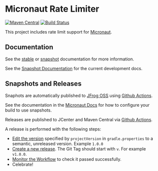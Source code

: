 # Micronaut Rate Limiter

[![Maven Central](https://img.shields.io/maven-central/v/io.micronaut.ratelimiter/micronaut-ratelimiter-resilience4j.svg?label=Maven%20Central)](https://search.maven.org/search?q=g:%22io.micronaut.ratelimiter%22%20AND%20a:%22micronaut-ratelimiter-resilience4j%22)
[![Build Status](https://github.com/micronaut-projects/micronaut-ratelimiter/workflows/Java%20CI/badge.svg)](https://github.com/micronaut-projects/micronaut-ratelimiter/actions)

This project includes rate limit support for [Micronaut](http://micronaut.io).

## Documentation

See the [stable](https://micronaut-projects.github.io/micronaut-ratelimiter/latest/guide) or [snapshot](https://micronaut-projects.github.io/micronaut-ratelimiter/snapshot/guide) documentation for more information.

See the [Snapshot Documentation](https://micronaut-projects.github.io/micronaut-ratelimiter/snapshot/guide) for the 
current development docs.

## Snapshots and Releases

Snaphots are automatically published to [JFrog OSS](https://oss.jfrog.org/artifactory/oss-snapshot-local/) using [Github Actions](https://github.com/micronaut-projects/micronaut-ratelimiter/actions).

See the documentation in the [Micronaut Docs](https://docs.micronaut.io/latest/guide/index.html#usingsnapshots) for how to configure your build to use snapshots.

Releases are published to JCenter and Maven Central via [Github Actions](https://github.com/micronaut-projects/micronaut-ratelimiter/actions).

A release is performed with the following steps:

* [Edit the version](https://github.com/micronaut-projects/micronaut-ratelimiter/edit/master/gradle.properties) specified by `projectVersion` in `gradle.properties` to a semantic, unreleased version. Example `1.0.0`
* [Create a new release](https://github.com/micronaut-projects/micronaut-ratelimiter/releases/new). The Git Tag should start with `v`. For example `v1.0.0`.
* [Monitor the Workflow](https://github.com/micronaut-projects/micronaut-ratelimiter/actions?query=workflow%3ARelease) to check it passed successfully.
* Celebrate!
